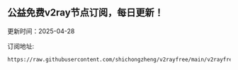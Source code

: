## 公益免费v2ray节点订阅，每日更新！
更新时间：2025-04-28

订阅地址:
```
https://raw.githubusercontent.com/shichongzheng/v2rayfree/main/v2rayfree
```
